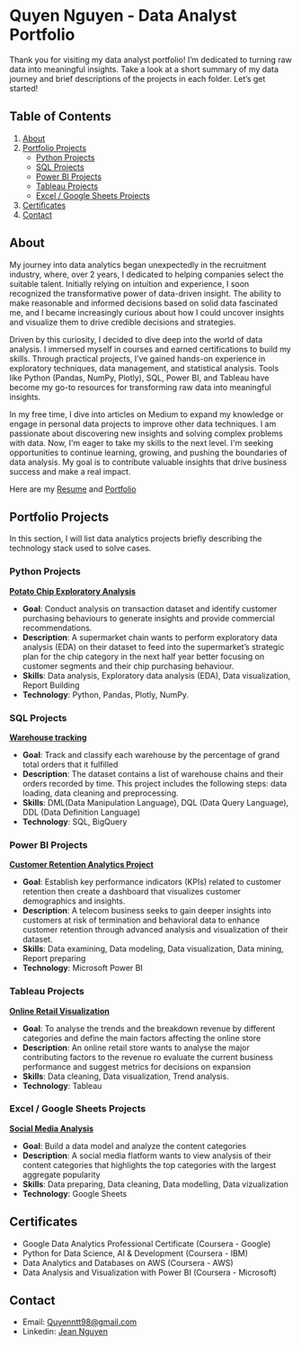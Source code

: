 # Quyen Nguyen - Data Analyst Portfolio

Thank you for visiting my data analyst portfolio! I’m dedicated to turning raw data into meaningful insights. Take a look at a short summary of my data journey and brief descriptions of the projects in each folder. Let’s get started!

## Table of Contents
1. [About](#About)
2. [Portfolio Projects](#Portfolio-Projects)
   - [Python Projects](#Python-projects)
   - [SQL Projects](#SQL-projects)
   - [Power BI Projects](#Power-BI-projects)
   - [Tableau Projects](#Tableau-projects)
   - [Excel / Google Sheets Projects](#Excel--Google-Sheets-projects)
4. [Certificates](#Certificates)
5. [Contact](#Contact)

## About

My journey into data analytics began unexpectedly in the recruitment industry, where, over 2 years, I dedicated to helping companies select the suitable talent. Initially relying on intuition and experience, I soon recognized the transformative power of data-driven insight. The ability to make reasonable and informed decisions based on solid data fascinated me, and I became increasingly curious about how I could uncover insights and visualize them to drive credible decisions and strategies.

Driven by this curiosity, I decided to dive deep into the world of data analysis. I immersed myself in courses and earned certifications to build my skills. Through practical projects, I’ve gained hands-on experience in exploratory techniques, data management, and statistical analysis. Tools like Python (Pandas, NumPy, Plotly), SQL, Power BI, and Tableau have become my go-to resources for transforming raw data into meaningful insights.

In my free time, I dive into articles on Medium to expand my knowledge or engage in personal data projects to improve other data techniques. I am passionate about discovering new insights and solving complex problems with data.
Now, I'm eager to take my skills to the next level. I'm seeking opportunities to continue learning, growing, and pushing the boundaries of data analysis. My goal is to contribute valuable insights that drive business success and make a real impact.

Here are my [Resume](https://github.com/Jeanetic/data-analyst-portfolio/blob/main/Quyen%20Nguyen%20-%20Data%20Analyst%20Resume.pdf) and [Portfolio](https://jean-nguyen-portfolio.unicornplatform.page/)

## Portfolio Projects
In this section, I will list data analytics projects briefly describing the technology stack used to solve cases.

### Python Projects
[**Potato Chip Exploratory Analysis**](https://github.com/Jeanetic/data-analyst-portfolio/tree/main/Python%20projects/Potato%20Chips%20Insights)
- **Goal**: Conduct analysis on transaction dataset and identify customer purchasing behaviours to generate insights and provide commercial recommendations.
- **Description**: A supermarket chain wants to perform exploratory data analysis (EDA) on their dataset to feed into the supermarket’s strategic plan for the chip category in the next half year better focusing on customer segments and their chip purchasing behaviour.
- **Skills**: Data analysis, Exploratory data analysis (EDA), Data visualization, Report Building
- **Technology**: Python, Pandas, Plotly, NumPy.

### SQL Projects
[**Warehouse tracking**](https://github.com/Jeanetic/data-analyst-portfolio/tree/main/SQL%20projects/Warehouse%20tracking)
- **Goal**: Track and classify each warehouse by the percentage of grand total orders that it fulfilled
- **Description**: The dataset contains a list of warehouse chains and their orders recorded by time. This project includes the following steps: data loading, data cleaning and preprocessing.
- **Skills**: DML(Data Manipulation Language), DQL (Data Query Language), DDL (Data Definition Language)
- **Technology**: SQL, BigQuery

### Power BI Projects
[**Customer Retention Analytics Project**](https://github.com/Jeanetic/data-analyst-portfolio/tree/main/Power%20BI%20projects/Customer%20Retention%20Analysis)
- **Goal**: Establish key performance indicators (KPIs) related to customer retention then create a dashboard that visualizes customer demographics and insights.
- **Description**: A telecom business seeks to gain deeper insights into customers at risk of termination and behavioral data to enhance customer retention through advanced analysis and visualization of their dataset.
- **Skills**: Data examining, Data modeling, Data visualization, Data mining, Report preparing
- **Technology**: Microsoft Power BI


### Tableau Projects
[**Online Retail Visualization**](https://github.com/Jeanetic/data-analyst-portfolio/tree/main/Tableau%20projects/Online%20Retails%20Visualization)
- **Goal**: To analyse the trends and the breakdown revenue by different categories and define the main factors affecting the online store
- **Description**: An online retail store wants to analyse the major contributing factors to the revenue ro evaluate the current business performance and suggest metrics for decisions on expansion
- **Skills**: Data cleaning, Data visualization, Trend analysis.
- **Technology**: Tableau

### Excel / Google Sheets Projects
[**Social Media Analysis**](https://github.com/Jeanetic/data-analyst-portfolio/tree/main/Google%20sheets%26Excel/Buzz%20Social)
- **Goal**: Build a data model and analyze the content categories
- **Description**: A social media flatform wants to view analysis of their content categories that highlights the top categories with the largest aggregate popularity
- **Skills**: Data preparing, Data cleaning, Data modelling, Data vizualization
- **Technology**: Google  Sheets

## Certificates
- Google Data Analytics Professional Certificate (Coursera - Google)
- Python for Data Science, AI & Development (Coursera - IBM)
- Data Analytics and Databases on AWS (Coursera - AWS)
- Data Analysis and Visualization with Power BI (Coursera - Microsoft)

## Contact
- Email: [Quyenntt98@gmail.com](mailto:Quyenntt98@gmail.com)
- Linkedin: [Jean Nguyen](https://www.linkedin.com/in/thu-quyen-nguyen/)


